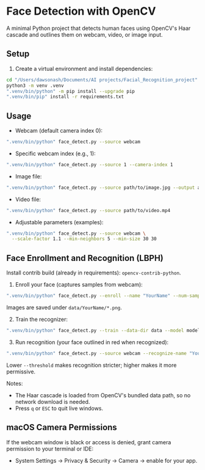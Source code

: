 # Face Detection with OpenCV

A minimal Python project that detects human faces using OpenCV's Haar cascade and outlines them on webcam, video, or image input.

## Setup

1. Create a virtual environment and install dependencies:

```bash
cd "/Users/dawsonash/Documents/AI projects/Facial_Recognition_project"
python3 -m venv .venv
".venv/bin/python" -m pip install --upgrade pip
".venv/bin/pip" install -r requirements.txt
```

## Usage

- Webcam (default camera index 0):

```bash
".venv/bin/python" face_detect.py --source webcam
```

- Specific webcam index (e.g., 1):

```bash
".venv/bin/python" face_detect.py --source 1 --camera-index 1
```

- Image file:

```bash
".venv/bin/python" face_detect.py --source path/to/image.jpg --output annotated.jpg
```

- Video file:

```bash
".venv/bin/python" face_detect.py --source path/to/video.mp4
```

- Adjustable parameters (examples):

```bash
".venv/bin/python" face_detect.py --source webcam \
  --scale-factor 1.1 --min-neighbors 5 --min-size 30 30
```

## Face Enrollment and Recognition (LBPH)

Install contrib build (already in requirements): `opencv-contrib-python`.

1) Enroll your face (captures samples from webcam):
```bash
".venv/bin/python" face_detect.py --enroll --name "YourName" --num-samples 120 --backend AVFOUNDATION
```
Images are saved under `data/YourName/*.png`.

2) Train the recognizer:
```bash
".venv/bin/python" face_detect.py --train --data-dir data --model models/lbph_model.xml --labels models/labels.json
```

3) Run recognition (your face outlined in red when recognized):
```bash
".venv/bin/python" face_detect.py --source webcam --recognize-name "YourName" --threshold 70 --backend AVFOUNDATION
```
Lower `--threshold` makes recognition stricter; higher makes it more permissive.

Notes:
- The Haar cascade is loaded from OpenCV's bundled data path, so no network download is needed.
- Press `q` or `ESC` to quit live windows.

## macOS Camera Permissions
If the webcam window is black or access is denied, grant camera permission to your terminal or IDE:
- System Settings → Privacy & Security → Camera → enable for your app.
